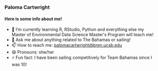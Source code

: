 ### Paloma Cartwright 

#### Here is some info about me!

- 🌱 I’m currently learning R, RStudio, Python and everything else my Master of Environmental Data Science Master's Program will teach me! 
- 💬 Ask me about anything related to The Bahamas or sailing! 
- 📫 How to reach me: palomacartwright@bren.ucsb.edu
- 😄 Pronouns: she/her
- ⚡ Fun fact: I have been sailing competitively for Team Bahamas since I was 10!

<!--
**palomacartwright/palomacartwright** is a ✨ _special_ ✨ repository because its `README.md` (this file) appears on your GitHub profile.

-->
